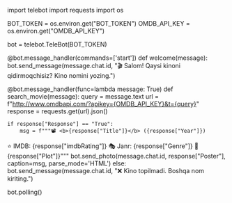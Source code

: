 import telebot
import requests
import os

BOT_TOKEN = os.environ.get("BOT_TOKEN")
OMDB_API_KEY = os.environ.get("OMDB_API_KEY")

bot = telebot.TeleBot(BOT_TOKEN)

@bot.message_handler(commands=['start'])
def welcome(message):
    bot.send_message(message.chat.id, "🎬 Salom! Qaysi kinoni qidirmoqchisiz? Kino nomini yozing.")

@bot.message_handler(func=lambda message: True)
def search_movie(message):
    query = message.text
    url = f"http://www.omdbapi.com/?apikey={OMDB_API_KEY}&t={query}"
    response = requests.get(url).json()

    if response["Response"] == "True":
        msg = f"""📽️ <b>{response["Title"]}</b> ({response["Year"]})
⭐ IMDB: {response["imdbRating"]}
🎭 Janr: {response["Genre"]}
📝 {response["Plot"]}"""
        bot.send_photo(message.chat.id, response["Poster"], caption=msg, parse_mode='HTML')
    else:
        bot.send_message(message.chat.id, "❌ Kino topilmadi. Boshqa nom kiriting.")

bot.polling()

